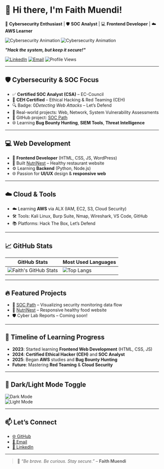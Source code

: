 # 👋 Hi there, I'm Faith Muendi!

🔐 **Cybersecurity Enthusiast** | 🛡️ **SOC Analyst** | 💻 **Frontend Developer** | ☁️ **AWS Learner**


![Cybersecurity Animation](https://media.giphy.com/media/FoVzfcqCDSb7zCynOp/giphy.gif) 
![Cybersecurity Animation](https://media.giphy.com/media/GFLB1pCmhgvIDSJTvp/giphy.gif)
 
_**"Hack the system, but keep it secure!"**_

[![LinkedIn](https://img.shields.io/badge/LinkedIn-faithmuendi-blue?logo=linkedin&style=flat-square)](https://www.linkedin.com/in/faith-muendi-95a924188/)
[![Email](https://img.shields.io/badge/Email-faithmuendi20%40gmail.com-green?logo=gmail&style=flat-square)](mailto:faithmuendi20@gmail.com)
![Profile Views](https://komarev.com/ghpvc/?username=faith-muendi&style=flat-square&color=blue)

---


## 🛡️ Cybersecurity & SOC Focus

- ✅ **Certified SOC Analyst (CSA)** – EC-Council  
- 🧠 **CEH Certified** – Ethical Hacking & Red Teaming (CEH) 
- 🔍 Badge: 0*Detecting Web Attacks* – Let’s Defend  
- 🎯 Real-world projects: Web, Network, System Vulnerability Assessments  
- 📁 GitHub project: [SOC Path](https://github.com/faith-muendi/Data-Flow-Chat)  
- 🌐 Learning **Bug Bounty Hunting**, **SIEM Tools**, **Threat Intelligence**

---

## 💻 Web Development

- 🌱 **Frontend Developer** (HTML, CSS, JS, WordPress)  
- 🍃 Built [NutriNest](https://github.com/faith-muendi/nutrinest) – Healthy restaurant website  
- ⚙️ Learning **Backend** (Python, Node.js)  
- 🌐 Passion for **UI/UX** design & **responsive web**  

---

## ☁️ Cloud & Tools

- ☁️ Learning **AWS** via ALX (IAM, EC2, S3, Cloud Security)  
- 🛠️ Tools: Kali Linux, Burp Suite, Nmap, Wireshark, VS Code, GitHub  
- 📚 Platforms: Hack The Box, Let’s Defend  

---

## 📈 GitHub Stats

| GitHub Stats | Most Used Languages |
| ------------ | ------------------- |
| ![Faith's GitHub Stats](https://github-readme-stats.vercel.app/api?username=faith-muendi&show_icons=true&theme=react) | ![Top Langs](https://github-readme-stats.vercel.app/api/top-langs/?username=faith-muendi&layout=compact&theme=react) |

---

## 🔥 Featured Projects

- 🔐 [SOC Path](https://github.com/faith-muendi/Data-Flow-Chat) – Visualizing security monitoring data flow  
- 🥗 [NutriNest](https://github.com/faith-muendi/nutrinest) – Responsive healthy food website  
- 🛡️ Cyber Lab Reports – Coming soon!

---

## 🌟 Timeline of Learning Progress

- **2023**: Started learning **Frontend Web Development** (HTML, CSS, JS)
- **2024**: **Certified Ethical Hacker (CEH)** and **SOC Analyst**  
- **2025**: Began **AWS** studies and **Bug Bounty Hunting**
- **Future**: Mastering **Red Teaming** & **Cloud Security**

---

## 🌙 Dark/Light Mode Toggle
![Dark Mode](https://img.shields.io/badge/Mode-Dark-blue?style=flat-square)  
![Light Mode](https://img.shields.io/badge/Mode-Light-yellow?style=flat-square)

---

## 📫 Let’s Connect

- [🌐 GitHub](https://github.com/faith-muendi)
- [📧 Email](mailto:faithmuendi20@gmail.com)
- [🔗 LinkedIn](https://www.linkedin.com/in/faith-muendi-95a924188/)

---

> 💬 *“Be brave. Be curious. Stay secure.”* – **Faith Muendi**
